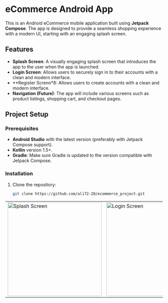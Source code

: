 # eCommerce Android App

This is an Android eCommerce mobile application built using **Jetpack Compose**. The app is designed to provide a seamless shopping experience with a modern UI, starting with an engaging splash screen. 

## Features

- **Splash Screen**: A visually engaging splash screen that introduces the app to the user when the app is launched.
- **Login Screen**: Allows users to securely sign in to their accounts with a clean and modern interface.
- **Register Screnn*8: Allows users to create accounts with a clean and modern interface.
- **Navigation (Future)**: The app will include various screens such as product listings, shopping cart, and checkout pages.


## Project Setup

### Prerequisites

- **Android Studio** with the latest version (preferably with Jetpack Compose support).
- **Kotlin** version 1.5+.
- **Gradle**: Make sure Gradle is updated to the version compatible with Jetpack Compose.

### Installation

1. Clone the repository:
   ```bash
   git clone https://github.com/ali72-20/ecommerce_project.git

<table>
  <tr>
    <td><img src="images/splash_image.png" alt="Splash Screen" width="300"/></td>
    <td><img src="images/login_image.png" alt="Login Screen" width="300"/></td>
     <td><img src="images/signup_image.png" alt="Login Screen" width="300"/></td>
  </tr>
</table>

